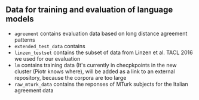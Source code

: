 ## Data for training and evaluation of language models

- `agreement` contains evaluation data based on long distance agreement patterns
- `extended_test_data` contains
- `linzen_testset` contains the subset of data from Linzen et al. TACL 2016 we used for our evaluation
- `lm` contains training data (It's currently in checpkpoints in the new cluster (Piotr knows where), will be added as a link to an external repository, because the corpora are too large
- `raw_mturk_data` contains the reponses of MTurk subjects for the Italian agreement data 
